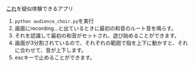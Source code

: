 [これ](https://youtu.be/3KsF309XpJo)を疑似体験できるアプリ
1. `python audience_choir.py`を実行
2. 画面にrecording...と出ているときに最初の和音のルート音を鳴らす。
3. それを認識して最初の和音がセットされ、遊び始めることができます。
4. 画面が3分割されているので、それぞれの範囲で指を上下に動かすと、それに合わせて、音が上下します。
5. escキーで止めることができます。